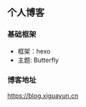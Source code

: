 ## 个人博客

### 基础框架
+ 框架：hexo
+ 主题: Butterfly


### 博客地址
<a href="https://blog.xiguayun.cn" target="_blank">https://blog.xiguayun.cn</a>

